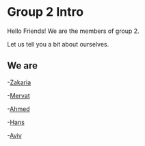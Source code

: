 # Group 2 Intro

Hello Friends! We are the members of group 2.

Let us tell you a bit about ourselves.

## We are

-[Zakaria](link2.md)

-[Mervat](link2.md)

-[Ahmed](link2.md)

-[Hans](link2.md)

-[Aviv](link2.md)
